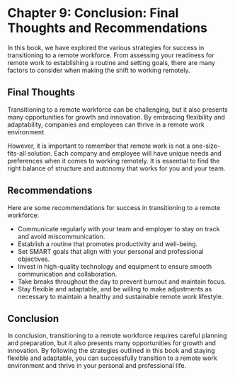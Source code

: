 Chapter 9: Conclusion: Final Thoughts and Recommendations
=========================================================

In this book, we have explored the various strategies for success in transitioning to a remote workforce. From assessing your readiness for remote work to establishing a routine and setting goals, there are many factors to consider when making the shift to working remotely.

Final Thoughts
--------------

Transitioning to a remote workforce can be challenging, but it also presents many opportunities for growth and innovation. By embracing flexibility and adaptability, companies and employees can thrive in a remote work environment.

However, it is important to remember that remote work is not a one-size-fits-all solution. Each company and employee will have unique needs and preferences when it comes to working remotely. It is essential to find the right balance of structure and autonomy that works for you and your team.

Recommendations
---------------

Here are some recommendations for success in transitioning to a remote workforce:

* Communicate regularly with your team and employer to stay on track and avoid miscommunication.
* Establish a routine that promotes productivity and well-being.
* Set SMART goals that align with your personal and professional objectives.
* Invest in high-quality technology and equipment to ensure smooth communication and collaboration.
* Take breaks throughout the day to prevent burnout and maintain focus.
* Stay flexible and adaptable, and be willing to make adjustments as necessary to maintain a healthy and sustainable remote work lifestyle.

Conclusion
----------

In conclusion, transitioning to a remote workforce requires careful planning and preparation, but it also presents many opportunities for growth and innovation. By following the strategies outlined in this book and staying flexible and adaptable, you can successfully transition to a remote work environment and thrive in your personal and professional life.
